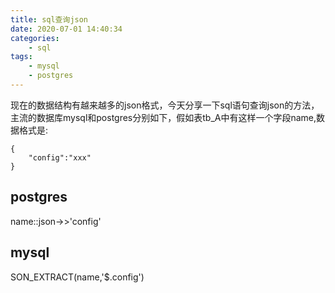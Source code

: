 ```yaml
---
title: sql查询json
date: 2020-07-01 14:40:34
categories:
	- sql
tags:
	- mysql
	- postgres
---
```

现在的数据结构有越来越多的json格式，今天分享一下sql语句查询json的方法，主流的数据库mysql和postgres分别如下，假如表tb_A中有这样一个字段name,数据格式是:
```
{
	"config":"xxx"
}
```
## postgres
name::json->>'config'
## mysql
SON_EXTRACT(name,'$.config')

